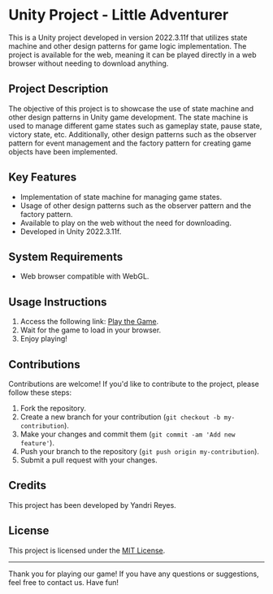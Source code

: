 # Unity Project - Little Adventurer

This is a Unity project developed in version 2022.3.11f that utilizes state machine and other design patterns for game logic implementation. The project is available for the web, meaning it can be played directly in a web browser without needing to download anything.

## Project Description

The objective of this project is to showcase the use of state machine and other design patterns in Unity game development. The state machine is used to manage different game states such as gameplay state, pause state, victory state, etc. Additionally, other design patterns such as the observer pattern for event management and the factory pattern for creating game objects have been implemented.

## Key Features

- Implementation of state machine for managing game states.
- Usage of other design patterns such as the observer pattern and the factory pattern.
- Available to play on the web without the need for downloading.
- Developed in Unity 2022.3.11f.

## System Requirements

- Web browser compatible with WebGL.

## Usage Instructions

1. Access the following link: [Play the Game](https://play.unity.com/mg/other/web-build-160).
2. Wait for the game to load in your browser.
3. Enjoy playing!

## Contributions

Contributions are welcome! If you'd like to contribute to the project, please follow these steps:

1. Fork the repository.
2. Create a new branch for your contribution (`git checkout -b my-contribution`).
3. Make your changes and commit them (`git commit -am 'Add new feature'`).
4. Push your branch to the repository (`git push origin my-contribution`).
5. Submit a pull request with your changes.

## Credits

This project has been developed by Yandri Reyes.

## License

This project is licensed under the [MIT License](LICENSE).

---

Thank you for playing our game! If you have any questions or suggestions, feel free to contact us. Have fun!
